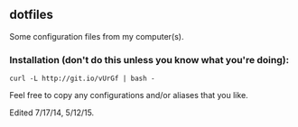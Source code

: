 ## dotfiles

Some configuration files from my computer(s).

### Installation (don't do this unless you know what you're doing):

`curl -L http://git.io/vUrGf | bash -`

Feel free to copy any configurations and/or aliases that you like.

Edited 7/17/14, 5/12/15.
